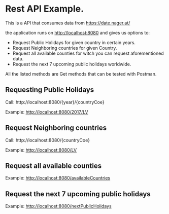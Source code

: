 <h1>Rest API Example.</h1>

<p>This is a API that consumes data from <a href="https://date.nager.at/">https://date.nager.at/</a></p> 

<p> the application runs on <a href="http://localhost:8080">http://localhost:8080</a> and gives us options to:</p>

* Request Public Holidays for given country in certain years.
* Request Neighboring countries for given Country.
* Request all available counties for witch you can request aforementioned data.
* Request the next 7 upcoming public holidays worldwide.

All the listed methods are Get methods that can be tested with Postman. 
## Requesting Public Holidays

<p>Call:  http://localhost:8080/{year}/{countryCoe}</p>
Example: <a href="http://localhost:8080/2017/LV">http://localhost:8080/2017/LV </a>

## Request Neighboring countries

<p>Call:  http://localhost:8080/{countryCoe}</p>
Example: <a href="http://localhost:8080/LV">http://localhost:8080/LV </a>

## Request all available counties

Example: <a href="http://localhost:8080/availableCountries">http://localhost:8080/availableCountries </a>

## Request the next 7 upcoming public holidays
Example: <a href="http://localhost:8080/nextPublicHolidays">http://localhost:8080/nextPublicHolidays </a>